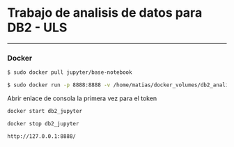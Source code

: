 # Trabajo de analisis de datos para DB2 - ULS
---
### Docker 

``` bash
$ sudo docker pull jupyter/base-notebook
```

```bash
$ sudo docker run -p 8888:8888 -v /home/matias/docker_volumes/db2_analisis_datos:/home/jovyan/work --name db2_jupyter jupyter/base-notebook
```
Abrir enlace de consola la primera vez para el token

``` bash
docker start db2_jupyter
```

``` bash
docker stop db2_jupyter
```

```bash
http://127.0.0.1:8888/
```
